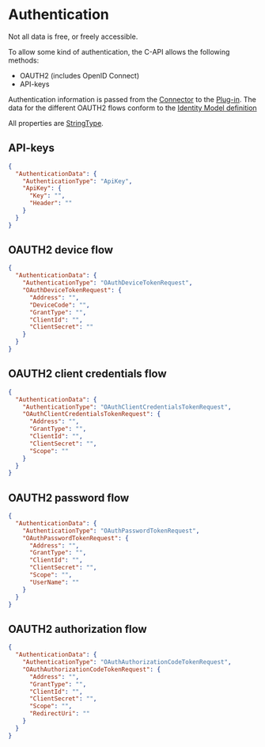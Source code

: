 ﻿# Authentication

Not all data is free, or freely accessible.

To allow some kind of authentication, the C-API allows the following methods:

- OAUTH2 (includes OpenID Connect)
- API-keys

Authentication information is passed from the [Connector](/architecture/connector.md) to the [Plug-in](/architecture/plug-in.md). 
The data for the different OAUTH2 flows conform to the [Identity Model definition](https://identitymodel.readthedocs.io/en/latest/)

All properties are [StringType](/specifications/formats/data-type.md#data-types).

## API-keys
```json
{ 
  "AuthenticationData": {
    "AuthenticationType": "ApiKey",
    "ApiKey": {
      "Key": "",
      "Header": ""
    }
  }
}
```

## OAUTH2 device flow
```json
{
  "AuthenticationData": {
    "AuthenticationType": "OAuthDeviceTokenRequest",
    "OAuthDeviceTokenRequest": {
      "Address": "",
      "DeviceCode": "",
      "GrantType": "",
      "ClientId": "",
      "ClientSecret": ""
    }
  }
}
```

## OAUTH2 client credentials flow
```json
{ 
  "AuthenticationData": {
    "AuthenticationType": "OAuthClientCredentialsTokenRequest",
    "OAuthClientCredentialsTokenRequest": {
      "Address": "",
      "GrantType": "",
      "ClientId": "",
      "ClientSecret": "",
      "Scope": ""
    }
  }
}
```

## OAUTH2 password flow
```json
{ 
  "AuthenticationData": {
    "AuthenticationType": "OAuthPasswordTokenRequest",
    "OAuthPasswordTokenRequest": {
      "Address": "",
      "GrantType": "",
      "ClientId": "",
      "ClientSecret": "",
      "Scope": "",
      "UserName": ""
    }
  }
}
```

## OAUTH2 authorization flow
```json
{ 
  "AuthenticationData": {
    "AuthenticationType": "OAuthAuthorizationCodeTokenRequest",
    "OAuthAuthorizationCodeTokenRequest": {
      "Address": "",
      "GrantType": "",
      "ClientId": "",
      "ClientSecret": "",
      "Scope": "",
      "RedirectUri": ""
    }
  }
}
```